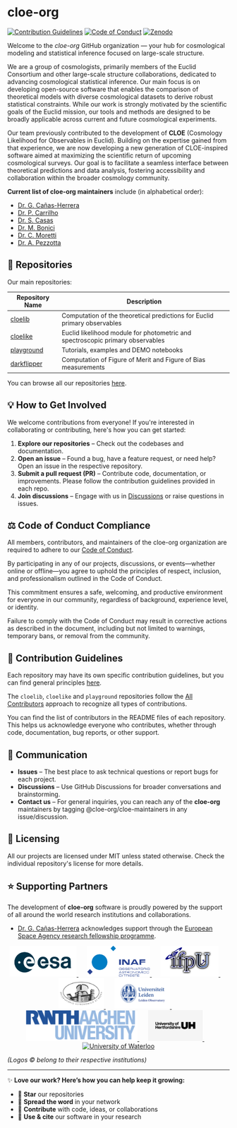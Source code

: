# cloe-org

[![Contribution Guidelines](https://img.shields.io/badge/cloeorg-Collaboration_Guidelines-royalblue?link=https://github.com/cloe-org/.github/tree/main/colprac)](https://github.com/cloe-org/.github/tree/main/colprac) 
[![Code of Conduct](https://img.shields.io/badge/cloeorg-Code_of_Conduct-royalblue?link=https://github.com/cloe-org/.github/blob/1-include-code-of-conduct-in-readme/conduct/CODE_OF_CONDUCT.md)](https://github.com/cloe-org/.github/blob/1-include-code-of-conduct-in-readme/conduct/CODE_OF_CONDUCT.md)
[![Zenodo](https://img.shields.io/badge/Zenodo-cloe--org-brightgreen.svg)](https://zenodo.org/communities/cloe-org/)

Welcome to the *cloe-org* GitHub organization — your hub for cosmological modeling and statistical inference focused on large-scale structure.

We are a group of cosmologists, primarily members of the Euclid Consortium and other large-scale structure collaborations, dedicated to advancing cosmological statistical inference. Our main focus is on developing open-source software that enables the comparison of theoretical models with diverse cosmological datasets to derive robust statistical constraints. While our work is strongly motivated by the scientific goals of the Euclid mission, our tools and methods are designed to be broadly applicable across current and future cosmological experiments.

Our team previously contributed to the development of **CLOE** (Cosmology Likelihood for Observables in Euclid). Building on the expertise gained from that experience, we are now developing a new generation of CLOE-inspired software aimed at maximizing the scientific return of upcoming cosmological surveys. Our goal is to facilitate a seamless interface between theoretical predictions and data analysis, fostering accessibility and collaboration within the broader cosmology community.

**Current list of cloe-org maintainers** include (in alphabetical order):

- [Dr. G. Cañas-Herrera](https://github.com/gcanasherrera)
- [Dr. P. Carrilho](https://github.com/PedroCarrilho)
- [Dr. S. Casas](https://github.com/santiagocasas)
- [Dr. M. Bonici](https://github.com/marcobonici)
- [Dr. C. Moretti](https://github.com/chiaramoretti)
- [Dr. A. Pezzotta](https://github.com/AndreaPezzotta)

## 📂 Repositories

Our main repositories:

| Repository Name | Description |
|-----------------|-------------|
| [cloelib](https://github.com/cloe-org/cloelib) | Computation of the theoretical predictions for Euclid primary observables |
| [cloelike](https://github.com/cloe-org/cloelike) | Euclid likelihood module for photometric and spectroscopic primary observables |
| [playground](https://github.com/cloe-org/playground) | Tutorials, examples and DEMO notebooks |
| [darkflipper](https://github.com/cloe-org/darkflipper) | Computation of Figure of Merit and Figure of Bias measurements |

You can browse all our repositories [here](https://github.com/orgs/cloe-org/repositories).

## 💡 How to Get Involved

We welcome contributions from everyone! If you're interested in collaborating or contributing, here's how you can get started:

1. **Explore our repositories** – Check out the codebases and documentation.
2. **Open an issue** – Found a bug, have a feature request, or need help? Open an issue in the respective repository.
3. **Submit a pull request (PR)** – Contribute code, documentation, or improvements. Please follow the contribution guidelines provided in each repo.
4. **Join discussions** – Engage with us in [Discussions](https://github.com/orgs/cloe-org/discussions) or raise questions in issues.

## ⚖️ Code of Conduct Compliance

All members, contributors, and maintainers of the cloe-org organization are required to adhere to our [Code of Conduct](https://github.com/cloe-org/.github/blob/1-include-code-of-conduct-in-readme/conduct/CODE_OF_CONDUCT.md).

By participating in any of our projects, discussions, or events—whether online or offline—you agree to uphold the principles of respect, inclusion, and professionalism outlined in the Code of Conduct.

This commitment ensures a safe, welcoming, and productive environment for everyone in our community, regardless of background, experience level, or identity.

Failure to comply with the Code of Conduct may result in corrective actions as described in the document, including but not limited to warnings, temporary bans, or removal from the community.


## 🤝 Contribution Guidelines

Each repository may have its own specific contribution guidelines, but you can find general principles [here](https://github.com/cloe-org/.github/tree/main/colprac).

The `cloelib`, `cloelike` and `playground` repositories follow the [All Contributors](https://allcontributors.org/) approach to recognize all types of contributions.

You can find the list of contributors in the README files of each repository. This helps us acknowledge everyone who contributes, whether through code, documentation, bug reports, or other support.

## 💬 Communication

- **Issues** – The best place to ask technical questions or report bugs for each project.
- **Discussions** – Use GitHub Discussions for broader conversations and brainstorming.
- **Contact us** – For general inquiries, you can reach any of the **cloe-org** maintainers by tagging @cloe-org/cloe-maintainers in any issue/discussion.

## 📜 Licensing

All our projects are licensed under MIT unless stated otherwise. Check the individual repository's license for more details.

## ⭐ Supporting Partners  

The development of **cloe-org** software is proudly powered by the support of all around the world research institutions and collaborations.

- [Dr. G. Cañas-Herrera](https://gcanasherrera.com) acknowledges support through the [European Space Agency research fellowship programme](https://www.cosmos.esa.int/web/space-science-faculty/opportunities/research-fellowships).

<p align="center">
  <a href="http://www.esa.int/en">
    <img src="logos/ESA_logo.png" alt="ESA" height="70">
  </a>
  &nbsp;&nbsp;&nbsp;&nbsp;
  <a href="http://www.inaf.it/en">
    <img src="logos/INAF.png" alt="INAF" height="70">
  </a>
  &nbsp;&nbsp;&nbsp;&nbsp;
  <a href="http://www.ifpu.it">
    <img src="logos/IFPU.png" alt="IFPU" height="70">
  </a>
  &nbsp;&nbsp;&nbsp;&nbsp;
  <a href="http://www.inaf.it/en">
    <img src="logos/observatorioastronomicodibrera.png" alt="Observatorio Astronomico di Brera" height="70">
  </a>
  &nbsp;&nbsp;&nbsp;&nbsp;
  <a href="https://www.universiteitleiden.nl/en/science/astronomy">
    <img src="logos/logo-univ-leidenobservatory.png" alt="Leiden Observatory" height="70">
  </a>
  &nbsp;&nbsp;&nbsp;&nbsp;
  <a href="https://www.rwth-aachen.de/go/id/a/?lidx=1">
    <img src="logos/aachen.png" alt="Rwth Aachen University" height="70">
  </a>
  &nbsp;&nbsp;&nbsp;&nbsp;
  <a href="https://www.herts.ac.uk">
    <img src="logos/Black-Logo.png" alt=" University of Hertfordshire" height="70">
  </a>
  &nbsp;&nbsp;&nbsp;&nbsp;
  <a href="https://uwaterloo.ca/astrophysics-centre/">
    <img src="logos/universityofwaterloo_logo_horiz_rgb_1.jpg" alt="University of Waterloo" height="70">
  </a>
</p>

*(Logos © belong to their respective institutions)* 

---

✨ **Love our work? Here’s how you can help keep it growing:**  
- 🌟 **Star** our repositories  
- 💬 **Spread the word** in your network  
- 🚀 **Contribute** with code, ideas, or collaborations  
- 📖 **Use & cite** our software in your research  

